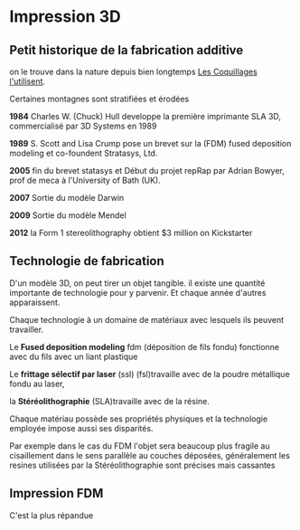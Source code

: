 # Impression 3D

## Petit historique de la fabrication additive

on le trouve dans la nature depuis bien longtemps
[Les Coquillages l'utilisent](www.scientificamerican.com/article/how-are-seashells-created/).

Certaines montagnes sont stratifiées et érodées

**1984** Charles W. (Chuck) Hull developpe la première imprimante SLA 3D, commercialisé par 3D Systems en 1989


**1989** S. Scott and Lisa Crump pose un brevet sur la (FDM)  fused deposition modeling  et co-foundent Stratasys, Ltd. 


**2005** fin du brevet statasys et Début du projet repRap par Adrian Bowyer, prof de meca à l'University of Bath (UK).


**2007** Sortie du modèle Darwin  

**2009** Sortie du modèle Mendel

**2012** la Form 1 stereolithography obtient $3 million on Kickstarter

## Technologie de fabrication

D'un modèle 3D, on peut tirer un objet tangible.
il existe une quantité importante de technologie pour y parvenir. Et chaque année d'autres apparaissent.

Chaque technologie à un domaine de matériaux avec lesquels ils peuvent travailler.

Le  **Fused deposition modeling** fdm (déposition de fils fondu) fonctionne
avec du fils avec un liant plastique

Le **frittage sélectif par laser**  (ssl) (fsl)travaille avec de la poudre métallique fondu au laser,

la **Stéréolithographie** (SLA)travaille avec de la résine.



Chaque matériau possède ses propriétés physiques et la technologie employée impose aussi ses disparités.

Par exemple dans le cas du FDM l'objet sera beaucoup plus fragile au cisaillement dans le sens parallèle au couches déposées, généralement les resines utilisées par la Stéréolithographie sont précises mais cassantes

## Impression FDM

C'est la plus répandue 
